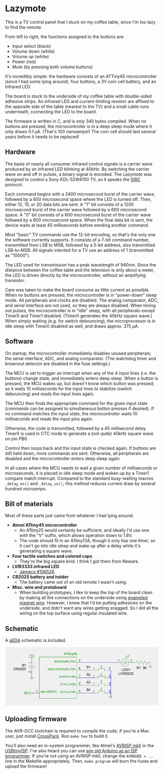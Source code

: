 Lazymote
========

This is a TV control panel that I stuck on my coffee table, since I'm too lazy
to find the remote.

From left to right, the functions assigned to the buttons are:

- Input select (black)
- Volume down (white)
- Volume up (white)
- Power (red)
- Mute (by pressing both volume buttons)


It's incredibly simple: the hardware consists of an ATTiny45 microcontroller
(since I had some lying around), four buttons, a 3V coin cell battery, and an
infrared LED.

The board is stuck to the underside of my coffee table with double-sided
adhesive strips. An infrared LED and current-limiting resistor are affixed to
the opposite side of the table (nearest to the TV) and a small cable runs
underneath, connecting the LED to the board.

The firmware is written in C, and is only 340 bytes compiled. When no buttons
are pressed, the microcontroller is in a deep sleep mode where it only draws 0.1
µA. (That's 100 *nano*amps!) The coin cell should last several years before it
needs to be replaced!


Hardware
--------

The basis of nearly all consumer infrared control signals is a carrier wave
produced by an infrared LED blinking at 40kHz. By switching the carrier wave on
and off in pulses, a binary signal is encoded. The Lazymote was designed to
control a Sony KDL-52W4100 TV, so it speaks the 
[SIRC](http://www.sbprojects.com/knowledge/ir/sirc.php) protocol.

Each command begins with a 2400 microsecond burst of the carrier wave, followed
by a 600 microsecond space where the LED is turned off. Then, either 12, 15, or
20 data bits are sent. A "1" bit consists of a 1200 microsecond burst of the
carrier wave followed by a 600 microsecond space. A "0" bit consists of a 600
microsecond burst of the carrier wave followed by a 600 microsecond space. When
the final data bit is sent, the device waits at least 45 milliseconds before
sending another command.

Most "basic" TV commands use the 12-bit encoding, so that's the only one the
software currently supports. It consists of a 7-bit command number, transmitted
from LSB to MSB, followed by a 5-bit address, also transmitted LSB-to-MSB. All
signals intented for a TV use an address of 1 (transmitted as "10000").

The LED used for transmission has a peak wavelength of 940nm. Since the distance
between the coffee table and the television is only about a meter, the LED is
driven directly by the microcontroller, without an amplifying transistor.

Care was taken to make the board consume as little current as possible. When no
buttons are pressed, the microcontroller is in "power-down" sleep mode. All
peripherals and clocks are disabled. The analog comparator, ADC, and serial
interface are not used, so they are always disabled. When timing out pulses, the
microcontroller is in "idle" sleep, with all peripherals except Timer0 and
Timer1 disabled. (Timer0 generates the 40kHz square wave.) When simply waiting
(e.g. for switch debouncing), the microprocessor is in idle sleep with Timer0
disabled as well, and draws approx. 375 µA.


Software
--------

On startup, the microcontroller immediately disables unused peripherals; the
serial interface, ADC, and analog comparator. (The watchdog timer and brownout
detector are disabled in the fuse settings.)

The MCU is set to trigger an interrupt when any of the 4 input lines (i.e. the
buttons) change state, and immediately enters deep sleep. When a button is
pressed, the MCU wakes up, but doesn't know which button was pressed; so it
waits 10 milliseconds for the input lines to stabilize (switch debouncing) and
reads the input lines again.

The MCU then finds the appropriate command for the given input state (commands
can be assigned to simultaneous button presses if desired). If no command
matches the input state, the microcontroller waits 10 milliseconds and reads
the input pins again.

Otherwise, the code is transmitted, followed by a 45 millisecond delay. Timer0
is used in CTC mode to generate a (not quite) 40kHz square wave on pin PB0.

Control then loops back and the input state is checked again. If buttons are
still held down, more commands are sent. Otherwise, all peripherals are disabled
and the microcontroller enters deep sleep again.

In all cases where the MCU needs to wait a given number of milliseconds or
microseconds, it is placed in idle sleep mode and woken up by a Timer1 compare
match interrupt. Compared to the standard busy-waiting macros `_delay_ms()` and
`_delay_us()`, this method reduces current draw by several hundred microamps.


Bill of materials
-----------------

Most of these parts just came from whatever I had lying around:

- **Atmel ATtiny45 microcontroller**
    - An ATtiny25 would certainly be sufficient, and ideally I'd use one with
      the "V" suffix, which allows operation down to 1.8V.
    - The code should fit in an ATtiny13A, though it only has one timer, so it
      can't go into idle sleep and wake up after a delay while it's generating
      a square wave.
- **Four tactile switches and colored caps**
    - They're the big square kind. I think I got them from Newark.
- **LVIR3333 infrared LED**
    - [Jameco #106526](http://www.jameco.com/webapp/wcs/stores/servlet/Product_10001_10001_106526_-1).
- **CR2025 battery and holder**
    - The battery came out of an old remote I wasn't using.
- **Misc. wire and protoboard**
    - When building prototypes, I like to keep the top of the board clean by
      making all the connections on the underside using [enameled magnet
wire](https://www.flickr.com/photos/74hc595/11042466593/). However, I knew that I'd be putting adhesives on the underside, and
      didn't want any wires getting snagged. So I did all the wiring on the top
      surface using regular insulated wire.


Schematic
---------

A [gEDA](http://www.geda-project.org) schematic is included.

![Schematic](/remote_schematic.png?raw=true)


Uploading firmware
------------------

The AVR-GCC toolchain is required to compile the code; if you're a Mac user,
just install [CrossPack](http://www.obdev.at/products/crosspack/index.html).
Run `make hex` to build it.

You'll also need an in-system programmer, like Atmel's [AVRISP mkII](http://store.atmel.com/PartDetail.aspx?q=p:10500054#tc:description)
or the [USBtinyISP](https://www.adafruit.com/products/46). I've also heard you
can use [any old Arduino as an ISP programmer](http://arduino.cc/en/Tutorial/ArduinoISP).
If you're not using an AVRISP mkII, change the `AVRDUDE = ...` line in the Makefie
appropriately. Then, `make program` will burn the fuses and upload the
firmware!


